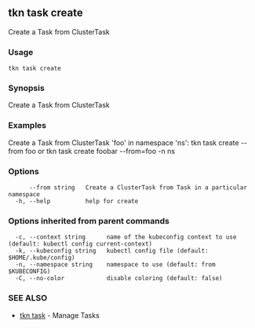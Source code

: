 ## tkn task create

Create a Task from ClusterTask

### Usage

```
tkn task create
```

### Synopsis

Create a Task from ClusterTask

### Examples

Create a Task from ClusterTask 'foo' in namespace 'ns':
	tkn task create --from foo
or
	tkn task create foobar --from=foo -n ns

### Options

```
      --from string   Create a ClusterTask from Task in a particular namespace
  -h, --help          help for create
```

### Options inherited from parent commands

```
  -c, --context string      name of the kubeconfig context to use (default: kubectl config current-context)
  -k, --kubeconfig string   kubectl config file (default: $HOME/.kube/config)
  -n, --namespace string    namespace to use (default: from $KUBECONFIG)
  -C, --no-color            disable coloring (default: false)
```

### SEE ALSO

* [tkn task](tkn_task.md)	 - Manage Tasks

